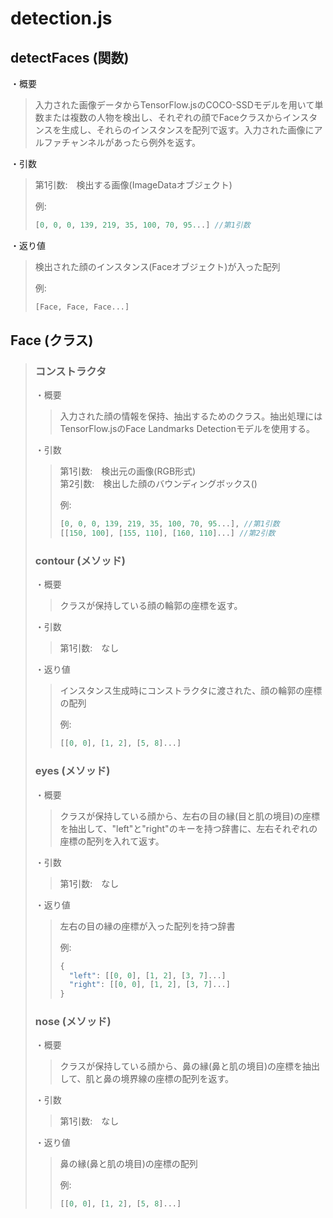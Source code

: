 # detection.js

## detectFaces (関数)
・概要
> 入力された画像データからTensorFlow.jsのCOCO-SSDモデルを用いて単数または複数の人物を検出し、それぞれの顔でFaceクラスからインスタンスを生成し、それらのインスタンスを配列で返す。入力された画像にアルファチャンネルがあったら例外を返す。

・引数
> 第1引数:　検出する画像(ImageDataオブジェクト)
> 
> 例:  
> ```javascript
> [0, 0, 0, 139, 219, 35, 100, 70, 95...] //第1引数
> ```

・返り値
> 検出された顔のインスタンス(Faceオブジェクト)が入った配列
> 
> 例:  
> ```javascript
> [Face, Face, Face...]
> ```

## Face (クラス)

> ### コンストラクタ
> ・概要
> > 入力された顔の情報を保持、抽出するためのクラス。抽出処理にはTensorFlow.jsのFace Landmarks Detectionモデルを使用する。
> > 
> ・引数
> > 第1引数:　検出元の画像(RGB形式)  
> > 第2引数:　検出した顔のバウンディングボックス()
> > 
> > 例:  
> > ```javascript
> > [0, 0, 0, 139, 219, 35, 100, 70, 95...], //第1引数
> > [[150, 100], [155, 110], [160, 110]...] //第2引数
> > ```
> 
> ### contour (メソッド)
> ・概要
> > クラスが保持している顔の輪郭の座標を返す。
> 
> ・引数
> > 第1引数:　なし
> 
> ・返り値
> > インスタンス生成時にコンストラクタに渡された、顔の輪郭の座標の配列
> > 
> > 例:  
> > ```javascript
> > [[0, 0], [1, 2], [5, 8]...]
> > ```
> 
> ### eyes (メソッド)
> ・概要
> > クラスが保持している顔から、左右の目の縁(目と肌の境目)の座標を抽出して、"left"と"right"のキーを持つ辞書に、左右それぞれの座標の配列を入れて返す。
> 
> ・引数
> > 第1引数:　なし
> 
> ・返り値
> > 左右の目の縁の座標が入った配列を持つ辞書
> > 
> > 例:
> > ```javascript
> > {
> >   "left": [[0, 0], [1, 2], [3, 7]...]
> >   "right": [[0, 0], [1, 2], [3, 7]...]
> > }
> > ```
> 
> ### nose (メソッド)
> ・概要
> > クラスが保持している顔から、鼻の縁(鼻と肌の境目)の座標を抽出して、肌と鼻の境界線の座標の配列を返す。
> 
> ・引数
> > 第1引数:　なし
> 
> ・返り値
> > 鼻の縁(鼻と肌の境目)の座標の配列
> > 
> > 例:  
> > ```javascript
> > [[0, 0], [1, 2], [5, 8]...]
> > ```
